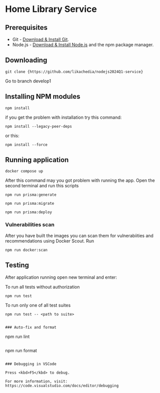 # Home Library Service

## Prerequisites

- Git - [Download & Install Git](https://git-scm.com/downloads).
- Node.js - [Download & Install Node.js](https://nodejs.org/en/download/) and the npm package manager.

## Downloading

```
git clone {https://github.com/likachedia/nodejs2024Q1-service}
```
Go to branch develop1

## Installing NPM modules

```
npm install
```
if you get the problem with installation try this command:

```
npm install --legacy-peer-deps
```
or this:
```
npm install --force
```
## Running application

```
docker compose up
```
After this command may you got problem with running the app.
Open the second terminal and run this scripts

```
npm run prisma:generate

npm run prisma:migrate

npm run prisma:deploy
``` 
### Vulnerabilities scan

After you have built the images 
you can scan them for vulnerabiities and recommendations using Docker Scout. Run

```
npm run docker:scan
```
## Testing

After application running open new terminal and enter:

To run all tests without authorization

```
npm run test
```

To run only one of all test suites

```
npm run test -- <path to suite>
```

```

### Auto-fix and format

```
npm run lint
```

```
npm run format
```

### Debugging in VSCode

Press <kbd>F5</kbd> to debug.

For more information, visit: https://code.visualstudio.com/docs/editor/debugging
